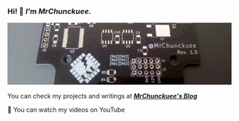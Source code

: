 ### Hi! 👋 *I'm MrChunckuee.*

![Banner](https://github.com/MrChunckuee/MrChunckuee/blob/master/banner.jpg) 

You can check my projects and writings at ***[MrChunckuee's Blog](https://mrchunckuee.blogspot.com/)*** 

🎥 You can watch my videos on YouTube
 
<!--
**MrChunckuee/MrChunckuee** is a ✨ _special_ ✨ repository because its `README.md` (this file) appears on your GitHub profile.

Here are some ideas to get you started:

- 🔭 I’m currently working on ...
- 🌱 I’m currently learning ...
- 👯 I’m looking to collaborate on ...
- 🤔 I’m looking for help with ...
- 💬 Ask me about ...
- 📫 How to reach me: ...
- 😄 Pronouns: ...
- ⚡ Fun fact: ...

-->
